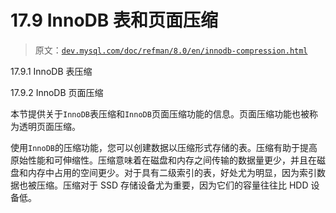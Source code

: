 # 17.9 InnoDB 表和页面压缩

> 原文：[`dev.mysql.com/doc/refman/8.0/en/innodb-compression.html`](https://dev.mysql.com/doc/refman/8.0/en/innodb-compression.html)

17.9.1 InnoDB 表压缩

17.9.2 InnoDB 页面压缩

本节提供关于`InnoDB`表压缩和`InnoDB`页面压缩功能的信息。页面压缩功能也被称为透明页面压缩。

使用`InnoDB`的压缩功能，您可以创建数据以压缩形式存储的表。压缩有助于提高原始性能和可伸缩性。压缩意味着在磁盘和内存之间传输的数据量更少，并且在磁盘和内存中占用的空间更少。对于具有二级索引的表，好处尤为明显，因为索引数据也被压缩。压缩对于 SSD 存储设备尤为重要，因为它们的容量往往比 HDD 设备低。
